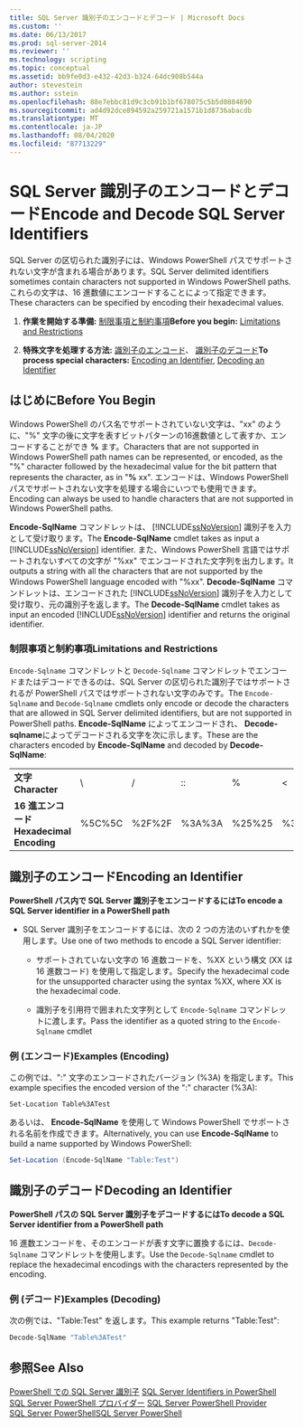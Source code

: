 ```yaml
---
title: SQL Server 識別子のエンコードとデコード | Microsoft Docs
ms.custom: ''
ms.date: 06/13/2017
ms.prod: sql-server-2014
ms.reviewer: ''
ms.technology: scripting
ms.topic: conceptual
ms.assetid: bb9fe0d3-e432-42d3-b324-64dc908b544a
author: stevestein
ms.author: sstein
ms.openlocfilehash: 88e7ebbc81d9c3cb91b1bf678075c5b5d0884890
ms.sourcegitcommit: ad4d92dce894592a259721a1571b1d8736abacdb
ms.translationtype: MT
ms.contentlocale: ja-JP
ms.lasthandoff: 08/04/2020
ms.locfileid: "87713229"
---
```

# <a name="encode-and-decode-sql-server-identifiers"></a><span data-ttu-id="e13c0-102">SQL Server 識別子のエンコードとデコード</span><span class="sxs-lookup"><span data-stu-id="e13c0-102">Encode and Decode SQL Server Identifiers</span></span>
  <span data-ttu-id="e13c0-103">SQL Server の区切られた識別子には、Windows PowerShell パスでサポートされない文字が含まれる場合があります。</span><span class="sxs-lookup"><span data-stu-id="e13c0-103">SQL Server delimited identifiers sometimes contain characters not supported in Windows PowerShell paths.</span></span> <span data-ttu-id="e13c0-104">これらの文字は、16 進数値にエンコードすることによって指定できます。</span><span class="sxs-lookup"><span data-stu-id="e13c0-104">These characters can be specified by encoding their hexadecimal values.</span></span>  
  
1.  <span data-ttu-id="e13c0-105">**作業を開始する準備:**  [制限事項と制約事項](#LimitationsRestrictions)</span><span class="sxs-lookup"><span data-stu-id="e13c0-105">**Before you begin:**  [Limitations and Restrictions](#LimitationsRestrictions)</span></span>  
  
2.  <span data-ttu-id="e13c0-106">**特殊文字を処理する方法:**  [識別子のエンコード](#EncodeIdent)、 [識別子のデコード](#DecodeIdent)</span><span class="sxs-lookup"><span data-stu-id="e13c0-106">**To process special characters:**  [Encoding an Identifier](#EncodeIdent), [Decoding an Identifier](#DecodeIdent)</span></span>  
  
## <a name="before-you-begin"></a><span data-ttu-id="e13c0-107">はじめに</span><span class="sxs-lookup"><span data-stu-id="e13c0-107">Before You Begin</span></span>  
 <span data-ttu-id="e13c0-108">Windows PowerShell のパス名でサポートされていない文字は、"xx" のように、"%" 文字の後に文字を表すビットパターンの16進数値として表すか、エンコードすることができ **%** ます。</span><span class="sxs-lookup"><span data-stu-id="e13c0-108">Characters that are not supported in Windows PowerShell path names can be represented, or encoded, as the "%" character followed by the hexadecimal value for the bit pattern that represents the character, as in "**%** xx".</span></span> <span data-ttu-id="e13c0-109">エンコードは、Windows PowerShell パスでサポートされない文字を処理する場合にいつでも使用できます。</span><span class="sxs-lookup"><span data-stu-id="e13c0-109">Encoding can always be used to handle characters that are not supported in Windows PowerShell paths.</span></span>  
  
 <span data-ttu-id="e13c0-110">**Encode-SqlName** コマンドレットは、 [!INCLUDE[ssNoVersion](../includes/ssnoversion-md.md)] 識別子を入力として受け取ります。</span><span class="sxs-lookup"><span data-stu-id="e13c0-110">The **Encode-SqlName** cmdlet takes as input a [!INCLUDE[ssNoVersion](../includes/ssnoversion-md.md)] identifier.</span></span> <span data-ttu-id="e13c0-111">また、Windows PowerShell 言語ではサポートされないすべての文字が "%xx" でエンコードされた文字列を出力します。</span><span class="sxs-lookup"><span data-stu-id="e13c0-111">It outputs a string with all the characters that are not supported by the Windows PowerShell language encoded with "%xx".</span></span> <span data-ttu-id="e13c0-112">**Decode-SqlName** コマンドレットは、エンコードされた [!INCLUDE[ssNoVersion](../includes/ssnoversion-md.md)] 識別子を入力として受け取り、元の識別子を返します。</span><span class="sxs-lookup"><span data-stu-id="e13c0-112">The **Decode-SqlName** cmdlet takes as input an encoded [!INCLUDE[ssNoVersion](../includes/ssnoversion-md.md)] identifier and returns the original identifier.</span></span>  
  
###  <a name="limitations-and-restrictions"></a><a name="LimitationsRestrictions"></a> <span data-ttu-id="e13c0-113">制限事項と制約事項</span><span class="sxs-lookup"><span data-stu-id="e13c0-113">Limitations and Restrictions</span></span>  
 <span data-ttu-id="e13c0-114">`Encode-Sqlname` コマンドレットと `Decode-Sqlname` コマンドレットでエンコードまたはデコードできるのは、SQL Server の区切られた識別子ではサポートされるが PowerShell パスではサポートされない文字のみです。</span><span class="sxs-lookup"><span data-stu-id="e13c0-114">The `Encode-Sqlname` and `Decode-Sqlname` cmdlets only encode or decode the characters that are allowed in SQL Server delimited identifiers, but are not supported in PowerShell paths.</span></span> <span data-ttu-id="e13c0-115">**Encode-SqlName** によってエンコードされ、 **Decode-sqlname**によってデコードされる文字を次に示します。</span><span class="sxs-lookup"><span data-stu-id="e13c0-115">These are the characters encoded by **Encode-SqlName** and decoded by **Decode-SqlName**:</span></span>  
  
|||||||||||||  
|-|-|-|-|-|-|-|-|-|-|-|-|  
|<span data-ttu-id="e13c0-116">**文字**</span><span class="sxs-lookup"><span data-stu-id="e13c0-116">**Character**</span></span>|\ |/|<span data-ttu-id="e13c0-117">:</span><span class="sxs-lookup"><span data-stu-id="e13c0-117">:</span></span>|%|\<|>|*|<span data-ttu-id="e13c0-118">?</span><span class="sxs-lookup"><span data-stu-id="e13c0-118">?</span></span>|<span data-ttu-id="e13c0-119">[</span><span class="sxs-lookup"><span data-stu-id="e13c0-119">[</span></span>|<span data-ttu-id="e13c0-120">]</span><span class="sxs-lookup"><span data-stu-id="e13c0-120">]</span></span>|<span data-ttu-id="e13c0-121">&#124;</span><span class="sxs-lookup"><span data-stu-id="e13c0-121">&#124;</span></span>|  
|<span data-ttu-id="e13c0-122">**16 進エンコード**</span><span class="sxs-lookup"><span data-stu-id="e13c0-122">**Hexadecimal Encoding**</span></span>|<span data-ttu-id="e13c0-123">%5C</span><span class="sxs-lookup"><span data-stu-id="e13c0-123">%5C</span></span>|<span data-ttu-id="e13c0-124">%2F</span><span class="sxs-lookup"><span data-stu-id="e13c0-124">%2F</span></span>|<span data-ttu-id="e13c0-125">%3A</span><span class="sxs-lookup"><span data-stu-id="e13c0-125">%3A</span></span>|<span data-ttu-id="e13c0-126">%25</span><span class="sxs-lookup"><span data-stu-id="e13c0-126">%25</span></span>|<span data-ttu-id="e13c0-127">%3C</span><span class="sxs-lookup"><span data-stu-id="e13c0-127">%3C</span></span>|<span data-ttu-id="e13c0-128">%3E</span><span class="sxs-lookup"><span data-stu-id="e13c0-128">%3E</span></span>|<span data-ttu-id="e13c0-129">%2A</span><span class="sxs-lookup"><span data-stu-id="e13c0-129">%2A</span></span>|<span data-ttu-id="e13c0-130">%3F</span><span class="sxs-lookup"><span data-stu-id="e13c0-130">%3F</span></span>|<span data-ttu-id="e13c0-131">%5B</span><span class="sxs-lookup"><span data-stu-id="e13c0-131">%5B</span></span>|<span data-ttu-id="e13c0-132">%5D</span><span class="sxs-lookup"><span data-stu-id="e13c0-132">%5D</span></span>|<span data-ttu-id="e13c0-133">%7C</span><span class="sxs-lookup"><span data-stu-id="e13c0-133">%7C</span></span>|  
  
##  <a name="encoding-an-identifier"></a><a name="EncodeIdent"></a> <span data-ttu-id="e13c0-134">識別子のエンコード</span><span class="sxs-lookup"><span data-stu-id="e13c0-134">Encoding an Identifier</span></span>  
 <span data-ttu-id="e13c0-135">**PowerShell パス内で SQL Server 識別子をエンコードするには**</span><span class="sxs-lookup"><span data-stu-id="e13c0-135">**To encode a SQL Server identifier in a PowerShell path**</span></span>  
  
-   <span data-ttu-id="e13c0-136">SQL Server 識別子をエンコードするには、次の 2 つの方法のいずれかを使用します。</span><span class="sxs-lookup"><span data-stu-id="e13c0-136">Use one of two methods to encode a SQL Server identifier:</span></span>  
  
    -   <span data-ttu-id="e13c0-137">サポートされていない文字の 16 進数コードを、%XX という構文 (XX は 16 進数コード) を使用して指定します。</span><span class="sxs-lookup"><span data-stu-id="e13c0-137">Specify the hexadecimal code for the unsupported character using the syntax %XX, where XX is the hexadecimal code.</span></span>  
  
    -   <span data-ttu-id="e13c0-138">識別子を引用符で囲まれた文字列として `Encode-Sqlname` コマンドレットに渡します。</span><span class="sxs-lookup"><span data-stu-id="e13c0-138">Pass the identifier as a quoted string to the `Encode-Sqlname` cmdlet</span></span>  
  
### <a name="examples-encoding"></a><span data-ttu-id="e13c0-139">例 (エンコード)</span><span class="sxs-lookup"><span data-stu-id="e13c0-139">Examples (Encoding)</span></span>  
 <span data-ttu-id="e13c0-140">この例では、":" 文字のエンコードされたバージョン (%3A) を指定します。</span><span class="sxs-lookup"><span data-stu-id="e13c0-140">This example specifies the encoded version of the ":" character (%3A):</span></span>  
  
```  
Set-Location Table%3ATest  
```  
  
 <span data-ttu-id="e13c0-141">あるいは、 **Encode-SqlName** を使用して Windows PowerShell でサポートされる名前を作成できます。</span><span class="sxs-lookup"><span data-stu-id="e13c0-141">Alternatively, you can use **Encode-SqlName** to build a name supported by Windows PowerShell:</span></span>  
  
```powershell
Set-Location (Encode-SqlName "Table:Test")  
```  
  
##  <a name="decoding-an-identifier"></a><a name="DecodeIdent"></a> <span data-ttu-id="e13c0-142">識別子のデコード</span><span class="sxs-lookup"><span data-stu-id="e13c0-142">Decoding an Identifier</span></span>  
 <span data-ttu-id="e13c0-143">**PowerShell パスの SQL Server 識別子をデコードするには**</span><span class="sxs-lookup"><span data-stu-id="e13c0-143">**To decode a SQL Server identifier from a PowerShell path**</span></span>  
  
 <span data-ttu-id="e13c0-144">16 進数エンコードを、そのエンコードが表す文字に置換するには、`Decode-Sqlname` コマンドレットを使用します。</span><span class="sxs-lookup"><span data-stu-id="e13c0-144">Use the `Decode-Sqlname` cmdlet to replace the hexadecimal encodings with the characters represented by the encoding.</span></span>  
  
### <a name="examples-decoding"></a><span data-ttu-id="e13c0-145">例 (デコード)</span><span class="sxs-lookup"><span data-stu-id="e13c0-145">Examples (Decoding)</span></span>  
 <span data-ttu-id="e13c0-146">次の例では、"Table:Test" を返します。</span><span class="sxs-lookup"><span data-stu-id="e13c0-146">This example returns "Table:Test":</span></span>  
  
```powershell
Decode-SqlName "Table%3ATest"  
```  
  
## <a name="see-also"></a><span data-ttu-id="e13c0-147">参照</span><span class="sxs-lookup"><span data-stu-id="e13c0-147">See Also</span></span>  
 <span data-ttu-id="e13c0-148">[PowerShell での SQL Server 識別子](sql-server-identifiers-in-powershell.md) </span><span class="sxs-lookup"><span data-stu-id="e13c0-148">[SQL Server Identifiers in PowerShell](sql-server-identifiers-in-powershell.md) </span></span>  
 <span data-ttu-id="e13c0-149">[SQL Server PowerShell プロバイダー](sql-server-powershell-provider.md) </span><span class="sxs-lookup"><span data-stu-id="e13c0-149">[SQL Server PowerShell Provider](sql-server-powershell-provider.md) </span></span>  
 [<span data-ttu-id="e13c0-150">SQL Server PowerShell</span><span class="sxs-lookup"><span data-stu-id="e13c0-150">SQL Server PowerShell</span></span>](sql-server-powershell.md)  
